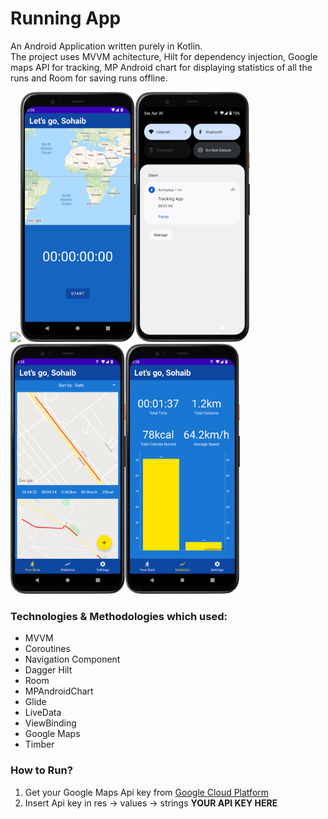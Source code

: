 # Running App

An Android Application written purely in Kotlin.<br>The project uses MVVM achitecture, Hilt for dependency injection, Google maps API for tracking, MP Android chart for displaying statistics of all the runs and Room for saving runs offline.

<img src="/previews/running.gif" height="400"><img src="/previews/Screenshot_20220430_152616.png" height="400"><img src="/previews/Screenshot_20220430_152754.png" height="400"><img src="/previews/Screenshot_20220430_152847.png" height="400"><img src="/previews/Screenshot_20220430_152901.png" height="400">

### Technologies & Methodologies which used:

* MVVM
* Coroutines
* Navigation Component
* Dagger Hilt
* Room
* MPAndroidChart
* Glide
* LiveData
* ViewBinding
* Google Maps
* Timber

### How to Run?
1. Get your Google Maps Api key from [Google Cloud Platform](https://console.cloud.google.com/)
2. Insert Api key in res -> values -> strings **YOUR API KEY HERE**